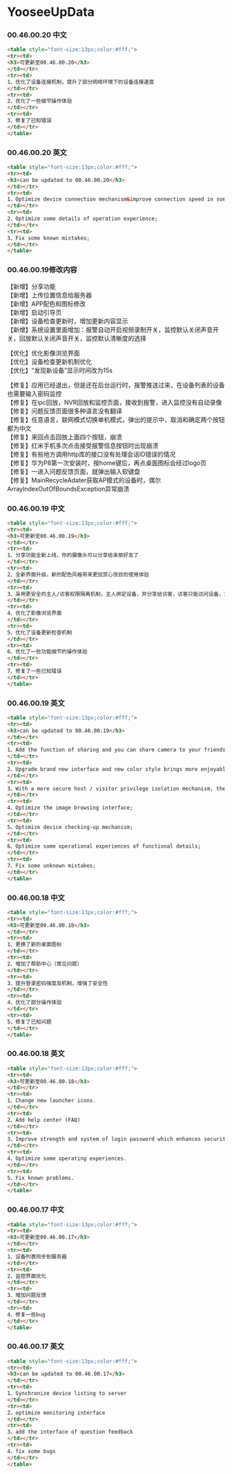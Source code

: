 # YooseeUpData  
### 00.46.00.20 中文
```html
<table style="font-size:13px;color:#fff;"> 
<tr><td>
<h3>可更新至00.46.00.20</h3>
</td></tr>
<tr><td>
1、优化了设备连接机制，提升了部分网络环境下的设备连接速度  
</td></tr>
<tr><td>
2、优化了一些细节操作体验    
</td></tr>
<tr><td>
3、修复了已知错误              
</td></tr>
</table>
```
### 00.46.00.20 英文 
```html
<table style="font-size:13px;color:#fff;"> 
<tr><td>
<h3>can be updated to 00.46.00.20</h3>
</td></tr>
<tr><td>
1、Optimize device connection mechanism&improve connection speed in some network environment;
</td></tr>
<tr><td>
2、Optimize some details of operation experience;              
</td></tr>
<tr><td>
3、Fix some known mistakes;      
</td></tr>
</table>
```
### 00.46.00.19修改内容 
【新增】分享功能  
【新增】上传位置信息给服务器  
【新增】APP配色和图标修改  
【新增】启动引导页  
【新增】设备检查更新时，增加更新内容显示  
【新增】系统设置里面增加：报警自动开启视频录制开关，监控默认关闭声音开关，回放默认关闭声音开关，监控默认清晰度的选择  


【优化】优化影像浏览界面  
【优化】设备检查更新机制优化   
【优化】“发现新设备”显示时间改为15s  


【修复】应用已经退出，但是还在后台运行时，报警推送过来，在设备列表的设备也需要输入密码监控  
【修复】在ipc回放，NVR回放和监控页面，接收到报警，进入监控没有自动录像   
【修复】问题反馈页面很多种语言没有翻译   
【修复】任意语言，联网模式切换单机模式，弹出的提示中，取消和确定两个按钮都为中文  
【修复】来回点击回放上面四个按钮，崩溃  
【修复】红米手机多次点击接受报警信息按钮时出现崩溃   
【修复】有些地方调用http库的接口没有处理会话ID错误的情况  
【修复】华为P8第一次安装时，按home键后，再点桌面图标会经过logo页   
【修复】一进入问题反馈页面，就弹出输入软键盘   
【修复】MainRecycleAdater获取AP模式的设备时，偶尔ArrayIndexOutOfBoundsException异常崩溃  

### 00.46.00.19 中文
```html
<table style="font-size:13px;color:#fff;"> 
<tr><td>
<h3>可更新至00.46.00.19</h3>
</td></tr>
<tr><td>
1、分享功能全新上线，你的摄像头可以分享给亲朋好友了  
</td></tr>
<tr><td>
2、全新界面升级，新的配色风格带来更加赏心悦目的使用体验    
</td></tr>
<tr><td>
3、采用更安全的主人/访客权限隔离机制，主人绑定设备，并分享给访客，访客只能访问设备，主人可以管理访客的访问权限              
</td></tr>
<tr><td>
4、优化了影像浏览界面   
</td></tr>
<tr><td>
5、优化了设备更新检查机制
</td></tr>
<tr><td>
6、优化了一些功能细节的操作体验
</td></tr>  
<tr><td>
7、修复了一些已知错误 
</td></tr> 
</table>
```
### 00.46.00.19 英文 
```html
<table style="font-size:13px;color:#fff;"> 
<tr><td>
<h3>can be updated to 00.46.00.19</h3>
</td></tr>
<tr><td>
1、Add the function of sharing and you can share camera to your friends & relatives;
</td></tr>
<tr><td>
2、Upgrade brand new interface and new color style brings more enjoyable user experience;              
</td></tr>
<tr><td>
3、With a more secure host / visitor privilege isolation mechanism, the host who can manage the accessing rights of the visitor binds the device and shares it to the visitor who can only access the device;      
</td></tr>
<tr><td>
4、Optimize the image browsing interface;
</td></tr>
<tr><td>
5、Optimize device checking-up mechanism;
</td></tr>
<tr><td>
6、Optimize some operational experiences of functional details;
</td></tr>
<tr><td>
7、Fix some unknown mistakes; 
</td></tr>
</table>
```
### 00.46.00.18 中文
```html
<table style="font-size:13px;color:#fff;"> 
<tr><td>
<h3>可更新至00.46.00.18</h3>
</td></tr>
<tr><td>
1、更换了新的桌面图标       
</td></tr>
<tr><td>
2、增加了帮助中心（常见问题）                  
</td></tr>
<tr><td>
3、提升登录密码强度及机制，增强了安全性
</td></tr>
<tr><td>
4、优化了部分操作体验
</td></tr>
<tr><td>
5、修复了已知问题
</td></tr>
</table>
```
### 00.46.00.18 英文
```html
<table style="font-size:13px;color:#fff;"> 
<tr><td>
<h3>可更新至00.46.00.18</h3>
</td></tr>
<tr><td>
1、Change new launcher icons.   
</td></tr>
<tr><td>
2、Add help center (FAQ)                  
</td></tr>
<tr><td>
3、Improve strength and system of login password which enhances security.
</td></tr>
<tr><td>
4、Optimize some operating experiences.
</td></tr>
<tr><td>
5、Fix known problems.
</td></tr>
</table>
```

### 00.46.00.17 中文
```html
<table style="font-size:13px;color:#fff;"> 
<tr><td>
<h3>可更新至00.46.00.17</h3>
</td></tr>
<tr><td>
1、设备列表同步到服务器        
</td></tr>
<tr><td>
2、监控界面优化                   
</td></tr>
<tr><td>
3、增加问题反馈
</td></tr>
<tr><td>
4、修复一些bug
</td></tr>
</table>
```
### 00.46.00.17 英文 
```html
<table style="font-size:13px;color:#fff;"> 
<tr><td>
<h3>can be updated to 00.46.00.17</h3>
</td></tr>
<tr><td>
1、Synchronize device listing to server        
</td></tr>
<tr><td>
2、optimize monitoring interface                  
</td></tr>
<tr><td>
3、add the interface of question feedback
</td></tr>
<tr><td>
4、fix some bugs
</td></tr>
</table>
```

